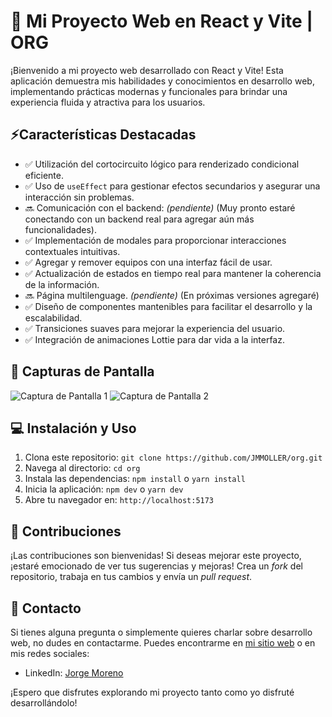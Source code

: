 # 🚀 Mi Proyecto Web en React y Vite | ORG

¡Bienvenido a mi proyecto web desarrollado con React y Vite! Esta aplicación demuestra mis habilidades y conocimientos en desarrollo web, implementando prácticas modernas y funcionales para brindar una experiencia fluida y atractiva para los usuarios.

## ⚡Características Destacadas

- ✅ Utilización del cortocircuito lógico para renderizado condicional eficiente.
- ✅ Uso de `useEffect` para gestionar efectos secundarios y asegurar una interacción sin problemas.
- 🔜 Comunicación con el backend: *(pendiente)* (Muy pronto estaré conectando con un backend real para agregar aún más funcionalidades).
- ✅ Implementación de modales para proporcionar interacciones contextuales intuitivas.
- ✅ Agregar y remover equipos con una interfaz fácil de usar.
- ✅ Actualización de estados en tiempo real para mantener la coherencia de la información.
- 🔜 Página multilenguage. *(pendiente)* (En próximas versiones agregaré)
- ✅ Diseño de componentes mantenibles para facilitar el desarrollo y la escalabilidad.
- ✅ Transiciones suaves para mejorar la experiencia del usuario.
- ✅ Integración de animaciones Lottie para dar vida a la interfaz.

## 📸 Capturas de Pantalla

![Captura de Pantalla 1](https://lh3.googleusercontent.com/u/0/drive-viewer/AITFw-y5sQa_35Bjl04hQ0NWeOphUgwiUw7dkHZ8XbJ_Rag5HcQZ3K-wTzGak2kpJtMXY1mnuPI3ph4y5PkQibAZouGq6z_f=w1920-h929)
![Captura de Pantalla 2](https://lh3.googleusercontent.com/u/0/drive-viewer/AITFw-yLRGhO7fbuJ-4mxND8HBXKPDr33-UUX9Rqwx15TFuwP1cgc3nw6RpBouUxRLq9dLaLyL1l_xXpdbYuIDhxj4cPr9jE=w1315-h929)

## 💻 Instalación y Uso

1. Clona este repositorio: `git clone https://github.com/JMMOLLER/org.git`
2. Navega al directorio: `cd org`
3. Instala las dependencias: `npm install` o `yarn install`
4. Inicia la aplicación: `npm dev` o `yarn dev`
5. Abre tu navegador en: `http://localhost:5173`

## 📒 Contribuciones

¡Las contribuciones son bienvenidas! Si deseas mejorar este proyecto, ¡estaré emocionado de ver tus sugerencias y mejoras! Crea un *fork* del repositorio, trabaja en tus cambios y envía un *pull request*.

## 🤳 Contacto

Si tienes alguna pregunta o simplemente quieres charlar sobre desarrollo web, no dudes en contactarme. Puedes encontrarme en [mi sitio web](https://portafolio-jlmm.vercel.app) o en mis redes sociales:

- LinkedIn: [Jorge Moreno](https://www.linkedin.com/in/jorge-luis-moreno-moller-71207218a)

¡Espero que disfrutes explorando mi proyecto tanto como yo disfruté desarrollándolo!
